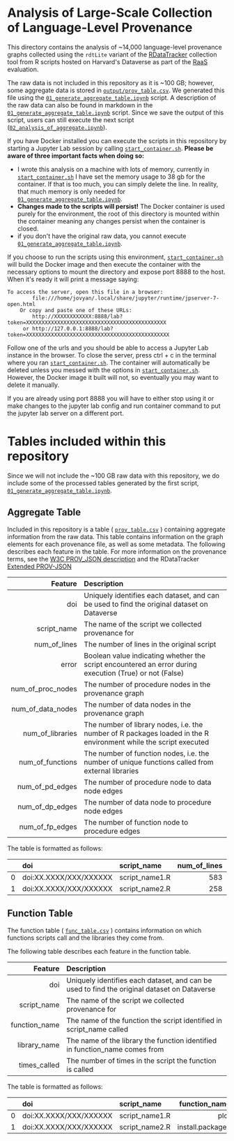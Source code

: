 # Analysis of Large-Scale Collection of Language-Level Provenance

This directory contains the analysis of ~14,000 language-level provenance graphs collected using the `rdtLite` variant of the [RDataTracker](https://www.github.com/End-to-end-provenance/RDataTracker) collection tool from R scripts hosted on Harvard's Dataverse as part of the [RaaS](https://www.github.com/jwons/raas) evaluation. 

The raw data is not included in this repository as it is ~100 GB; however, some aggregate data is stored in [`output/prov_table.csv`](output/prov_table.csv). We generated this file using the [`01_generate_aggregate_table.ipynb`](scripts/01_generate_aggregate_table.ipynb) script. A description of the raw data can also be found in markdown in the [`01_generate_aggregate_table.ipynb`](scripts/01_generate_aggregate_table.ipynb) script.
Since we save the output of this script, users can still execute the next script ([`02_analysis_of_aggregate.ipynb`](scripts/02_analysis_of_aggregate.ipynb)).

If you have Docker installed you can execute the scripts in this repository by starting a Jupyter Lab session by calling [`start_container.sh`](start_container.sh). **Please be aware of three important facts when doing so:**
 - I wrote this analysis on a machine with lots of memory, currently in [`start_container.sh`](start_container.sh) I have set the memory usage to 38 gb for the container. If that is too much, you can simply delete the line. In reality, that much memory is only needed for [`01_generate_aggregate_table.ipynb`](scripts/01_generate_aggregate_table.ipynb).
 - **Changes made to the scripts will persist!** The Docker container is used purely for the environment, the root of this directory is mounted within the container meaning any changes persist when the container is closed. 
 - if you don't have the original raw data, you cannot execute [`01_generate_aggregate_table.ipynb`](scripts/01_generate_aggregate_table.ipynb).
 
If you choose to run the scripts using this environment, [`start_container.sh`](start_container.sh) will build the Docker image and then execute the container with the necessary options to mount the directory and expose port 8888 to the host. When it's ready it will print a message saying:
```
To access the server, open this file in a browser:
        file:///home/jovyan/.local/share/jupyter/runtime/jpserver-7-open.html
    Or copy and paste one of these URLs:
        http://XXXXXXXXXXXX:8888/lab?token=XXXXXXXXXXXXXXXXXXXXXXXXXXXXXXXXXXXXXXXXXXXXX
     or http://127.0.0.1:8888/lab?token=XXXXXXXXXXXXXXXXXXXXXXXXXXXXXXXXXXXXXXXXXXXXXX

```
Follow one of the urls and you should be able to access a Jupyter Lab instance in the browser. To close the server, press ctrl + c in the terminal where you ran [`start_container.sh`](start_container.sh). The container will automatically be deleted unless you messed with the options in [`start_container.sh`](start_container.sh). However, the Docker image it built will not, so eventually you may want to delete it manually. 

If you are already using port 8888 you will have to either stop using it or make changes to the jupyter lab config and run container command to put the jupyter lab server on a different port. 

# Tables included within this repository 

Since we will not include the ~100 GB raw data with this repository, we do include some of the processed tables generated by the first script, [`01_generate_aggregate_table.ipynb`](scripts/01_generate_aggregate_table.ipynb).

## Aggregate Table

Included in this repository is a table ( [`prov_table.csv`](output/prov_table.csv) ) containing aggregate information from the raw data. This table contains information on the graph elements for each provenance file, as well as some metadata. The following describes each feature in the table. For more information on the provenance terms, see the [W3C PROV_JSON description](https://www.w3.org/Submission/prov-json/) and the RDataTracker [Extended PROV-JSON](https://github.com/End-to-end-provenance/ExtendedProvJson/blob/master/JSON-format.md)

| Feature | Description |
|--------:|:------------|
|doi      | Uniquely identifies each dataset, and can be used to find the original dataset on Dataverse|
|script_name | The name of the script we collected provenance for |
| num_of_lines | The number of lines in the original script |
| error   | Boolean value indicating whether the script encountered an error during execution (True) or not (False)|
| num_of_proc_nodes | The number of procedure nodes in the provenance graph |
| num_of_data_nodes | The number of data nodes in the provenance graph |
| num_of_libraries | The number of library nodes, i.e. the number of R packages loaded in the R environment while the script executed |
| num_of_functions | The number of function nodes, i.e. the number of unique functions called from external libraries |
| num_of_pd_edges | The number of procedure node to data node edges |
| num_of_dp_edges | The number of data node to procedure node edges |
| num_of_fp_edges | The number of function node to procedure edges |

The table is formatted as follows:

|    | doi                    | script_name                                                   |   num_of_lines | error   |   num_of_proc_nodes |   num_of_data_nodes |   num_of_libraries |   num_of_functions |   num_of_pd_edges |   num_of_dp_edges |   num_of_fp_edges |
|---:|:-----------------------|:--------------------------------------------------------------|---------------:|:--------|--------------------:|--------------------:|-------------------:|-------------------:|------------------:|------------------:|------------------:|
|  0 | doi:XX.XXXX/XXX/XXXXXX | script_name1.R                |            583 | True    |                  20 |                   9 |                 17 |                  2 |                 6 |                 8 |                 2 |
|  1 | doi:XX.XXXX/XXX/XXXXXX | script_name2.R                                 |            258 | False    |                   4 |                   2 |                  9 |                  0 |                 2 |                 1 |                 0 |

## Function Table

The function table ( [`func_table.csv`](output/func_table.csv) ) contains information on which functions scripts call and the libraries they come from. 

The following table describes each feature in the function table. 

| Feature | Description |
|--------:|:------------|
|doi      | Uniquely identifies each dataset, and can be used to find the original dataset on Dataverse|
|script_name | The name of the script we collected provenance for |
| function_name   | The name of the function the script identified in script_name called |
| library_name | The name of the library the function identified in function_name comes from |
| times_called | The number of times in the script the function is called |

The table is formatted as follows:

|    | doi                    | script_name                                                   |   function_name | library_name   | times_called |
|---:|:-----------------------|:--------------------------------------------------------------|----------------:|:---------------|--------------|
|  0 | doi:XX.XXXX/XXX/XXXXXX | script_name1.R                                                |            plot | graphics       | 4            |
|  1 | doi:XX.XXXX/XXX/XXXXXX | script_name2.R                                                | install.packages| utils          | 1            |



